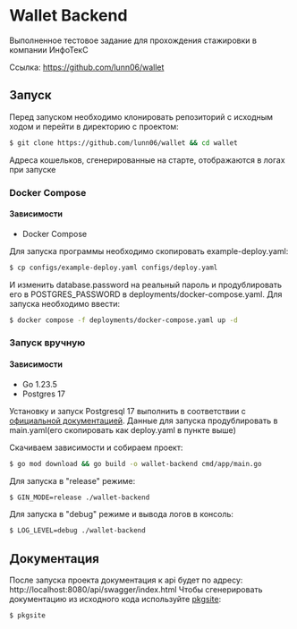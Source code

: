 # Wallet Backend
Выполненное тестовое задание для прохождения стажировки в компании ИнфоТекС

Ссылка: https://github.com/lunn06/wallet

## Запуск
Перед запуском необходимо клонировать репозиторий с исходным ходом
и перейти в директорию с проектом:
```bash
$ git clone https://github.com/lunn06/wallet && cd wallet
```
Адреса кошельков, сгенерированные на старте, отображаются в логах при запуске
### Docker Compose
#### Зависимости
- Docker Compose

Для запуска программы необходимо скопировать example-deploy.yaml:
```bash
$ cp configs/example-deploy.yaml configs/deploy.yaml
```
И изменить database.password на реальный пароль и продублировать его в POSTGRES_PASSWORD в deployments/docker-compose.yaml.
Для запуска необходимо ввести:
```bash
$ docker compose -f deployments/docker-compose.yaml up -d
```

### Запуск вручную 
#### Зависимости
- Go 1.23.5
- Postgres 17

Установку и запуск Postgresql 17 выполнить в соответствии с [официальной документацией](https://www.postgresql.org/download/).
Данные для запуска продублировать в main.yaml(его скопировать как deploy.yaml в пункте выше)

Скачиваем зависимости и собираем проект:
```bash
$ go mod download && go build -o wallet-backend cmd/app/main.go
```

Для запуска в "release" режиме:
```bash
$ GIN_MODE=release ./wallet-backend
```

Для запуска в "debug" режиме и вывода логов в консоль:
```bash
$ LOG_LEVEL=debug ./wallet-backend
```

## Документация
После запуска проекта документация к api будет по адресу: http://localhost:8080/api/swagger/index.html
Чтобы сгенерировать документацию из исходного кода используйте [pkgsite](https://pkg.go.dev/golang.org/x/pkgsite):
```bash
$ pkgsite
```
